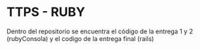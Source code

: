 # TTPS - RUBY

Dentro del repositorio se encuentra el código de la entrega 1 y 2 (rubyConsola) y el codigo de la entrega final (rails)